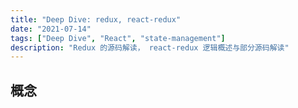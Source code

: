 ```yaml
---
title: "Deep Dive: redux, react-redux"
date: "2021-07-14"
tags: ["Deep Dive", "React", "state-management"]
description: "Redux 的源码解读， react-redux 逻辑概述与部分源码解读"
---
```


## 概念

